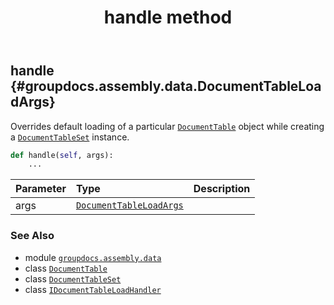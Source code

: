 ﻿---
title: handle method
second_title: GroupDocs.Assembly for Python via .NET API References
description: 
type: docs
url: /python-net/groupdocs.assembly.data/idocumenttableloadhandler/handle/
is_root: false
weight: 20
---

## handle {#groupdocs.assembly.data.DocumentTableLoadArgs}

Overrides default loading of a particular [`DocumentTable`](/assembly/python-net/groupdocs.assembly.data/documenttable) object while creating 
a [`DocumentTableSet`](/assembly/python-net/groupdocs.assembly.data/documenttableset) instance.



```python
def handle(self, args):
    ...
```


| Parameter | Type | Description |
| :- | :- | :- |
| args | [`DocumentTableLoadArgs`](/assembly/python-net/groupdocs.assembly.data/documenttableloadargs) |  |



### See Also
* module [`groupdocs.assembly.data`](../../)
* class [`DocumentTable`](/assembly/python-net/groupdocs.assembly.data/documenttable)
* class [`DocumentTableSet`](/assembly/python-net/groupdocs.assembly.data/documenttableset)
* class [`IDocumentTableLoadHandler`](/assembly/python-net/groupdocs.assembly.data/idocumenttableloadhandler)
